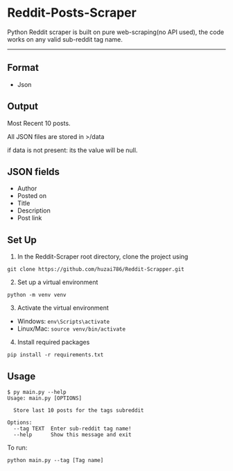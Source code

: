 # Reddit-Posts-Scraper

Python Reddit scraper is built on pure web-scraping(no API used), the code works on any valid sub-reddit tag name.

---

## Format
* Json

## Output
Most Recent 10 posts.

All JSON files are stored in >/data

if data is not present: its the value will be null. 

## JSON fields
* Author
* Posted on
* Title
* Description
* Post link


## Set Up
1. In the Reddit-Scraper root directory, clone the project using 
```
git clone https://github.com/huzai786/Reddit-Scrapper.git
```

2. Set up a virtual environment
```
python -m venv venv
```

3. Activate the virtual environment
- Windows: `env\Scripts\activate`
- Linux/Mac: `source venv/bin/activate`

4. Install required packages
```
pip install -r requirements.txt
```

## Usage
```
$ py main.py --help
Usage: main.py [OPTIONS]

  Store last 10 posts for the tags subreddit

Options:
  --tag TEXT  Enter sub-reddit tag name!
  --help      Show this message and exit
  ```
To run:
```
python main.py --tag [Tag name]
```
